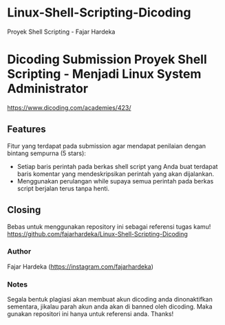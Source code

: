 # Linux-Shell-Scripting-Dicoding
Proyek Shell Scripting - Fajar Hardeka

# Dicoding Submission Proyek Shell Scripting - Menjadi Linux System Administrator
https://www.dicoding.com/academies/423/

## Features
Fitur yang terdapat pada submission agar mendapat penilaian dengan bintang sempurna (5 stars):

- Setiap baris perintah pada berkas shell script yang Anda buat terdapat baris komentar yang mendeskripsikan perintah yang akan dijalankan.
- Menggunakan perulangan while supaya semua perintah pada berkas script berjalan terus tanpa henti.

## Closing
Bebas untuk menggunakan repository ini sebagai referensi tugas kamu!
https://github.com/fajarhardeka/Linux-Shell-Scripting-Dicoding

### Author
Fajar Hardeka (https://instagram.com/fajarhardeka)

### Notes
Segala bentuk plagiasi akan membuat akun dicoding anda dinonaktifkan sementara, jikalau parah akun anda akan di banned oleh dicoding. Maka gunakan repositori ini hanya untuk referensi anda. Thanks!
